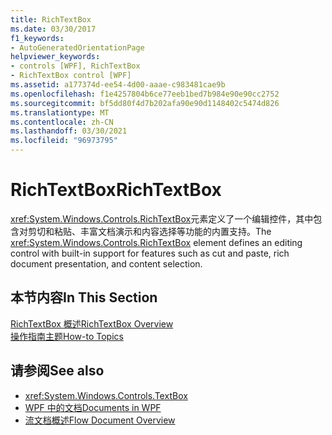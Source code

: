 ```yaml
---
title: RichTextBox
ms.date: 03/30/2017
f1_keywords:
- AutoGeneratedOrientationPage
helpviewer_keywords:
- controls [WPF], RichTextBox
- RichTextBox control [WPF]
ms.assetid: a177374d-ee54-4d00-aaae-c983481cae9b
ms.openlocfilehash: f1e4257804b6ce77eeb1bed7b984e90e90cc2752
ms.sourcegitcommit: bf5dd80f4d7b202afa90e90d1148402c5474d826
ms.translationtype: MT
ms.contentlocale: zh-CN
ms.lasthandoff: 03/30/2021
ms.locfileid: "96973795"
---
```

# <a name="richtextbox"></a><span data-ttu-id="4094c-102">RichTextBox</span><span class="sxs-lookup"><span data-stu-id="4094c-102">RichTextBox</span></span>
<span data-ttu-id="4094c-103"><xref:System.Windows.Controls.RichTextBox>元素定义了一个编辑控件，其中包含对剪切和粘贴、丰富文档演示和内容选择等功能的内置支持。</span><span class="sxs-lookup"><span data-stu-id="4094c-103">The <xref:System.Windows.Controls.RichTextBox> element defines an editing control with built-in support for features such as cut and paste, rich document presentation, and content selection.</span></span>  
  
## <a name="in-this-section"></a><span data-ttu-id="4094c-104">本节内容</span><span class="sxs-lookup"><span data-stu-id="4094c-104">In This Section</span></span>  
 [<span data-ttu-id="4094c-105">RichTextBox 概述</span><span class="sxs-lookup"><span data-stu-id="4094c-105">RichTextBox Overview</span></span>](richtextbox-overview.md)  
 [<span data-ttu-id="4094c-106">操作指南主题</span><span class="sxs-lookup"><span data-stu-id="4094c-106">How-to Topics</span></span>](richtextbox-how-to-topics.md)  
  
## <a name="see-also"></a><span data-ttu-id="4094c-107">请参阅</span><span class="sxs-lookup"><span data-stu-id="4094c-107">See also</span></span>

- <xref:System.Windows.Controls.TextBox>
- [<span data-ttu-id="4094c-108">WPF 中的文档</span><span class="sxs-lookup"><span data-stu-id="4094c-108">Documents in WPF</span></span>](../advanced/documents-in-wpf.md)
- [<span data-ttu-id="4094c-109">流文档概述</span><span class="sxs-lookup"><span data-stu-id="4094c-109">Flow Document Overview</span></span>](../advanced/flow-document-overview.md)
